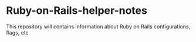 # Ruby-on-Rails-helper-notes
This repository will contains information about Ruby on Rails configurations, flags, etc
